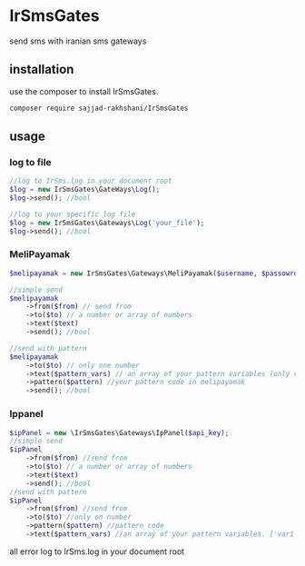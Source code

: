 # IrSmsGates
send sms with iranian sms gateways
## installation
use the composer to install IrSmsGates.
```bash
composer require sajjad-rakhshani/IrSmsGates
```
## usage
### log to file
```php
//log to IrSms.log in your document root
$log = new IrSmsGates\GateWays\Log();
$log->send(); //bool

//log to your specific log file
$log = new IrSmsGates\Gateways\Log('your_file');
$log->send(); //bool
```
### MeliPayamak
```php
$melipayamak = new IrSmsGates\Gateways\MeliPayamak($username, $passowrd);

//simple send
$melipayamak
    ->from($from) // send from
    ->to($to) // a number or array of numbers
    ->text($text)
    ->send(); //bool

//send with pattern
$melipayamak
    ->to($to) // only one number
    ->text($pattern_vars) // an array of your pattern variables (only values). ['var1', 'var2', ...]
    ->pattern($pattern) //your pattern code in melipayamak
    ->send(); //bool
```
### Ippanel
```php
$ipPanel = new \IrSmsGates\Gateways\IpPanel($api_key);
//simple send
$ipPanel
    ->from($from) //send from
    ->to($to) // a number or array of numbers
    ->text($text)
    ->send(); //bool
//send with pattern
$ipPanel
    ->from($from) //send from
    ->to($to) //only on number
    ->pattern($pattern) //pattern code
    ->text($pattern_vars) //an array of your pattern variables. ['var1' => 'value1', 'var2' => 'value2', ...]
```
all error log to IrSms.log in your document root

